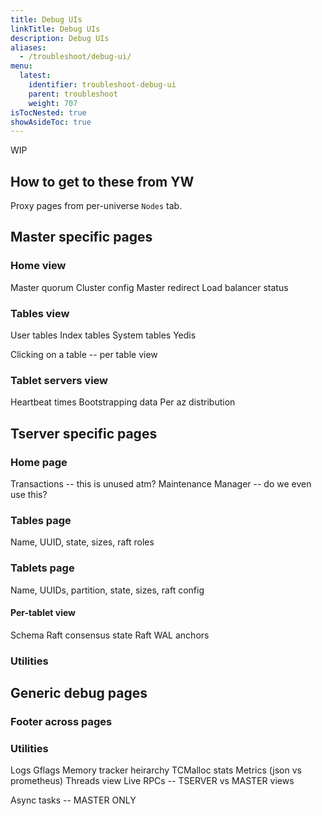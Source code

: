 ```yaml
---
title: Debug UIs
linkTitle: Debug UIs
description: Debug UIs
aliases:
  - /troubleshoot/debug-ui/
menu:
  latest:
    identifier: troubleshoot-debug-ui
    parent: troubleshoot
    weight: 707
isTocNested: true
showAsideToc: true
---
```


WIP

## How to get to these from YW
Proxy pages from per-universe `Nodes` tab.

## Master specific pages
### Home view
Master quorum
Cluster config
Master redirect
Load balancer status

### Tables view
User tables
Index tables
System tables
Yedis

Clicking on a table -- per table view

### Tablet servers view
Heartbeat times
Bootstrapping data
Per az distribution

## Tserver specific pages
### Home page
Transactions -- this is unused atm?
Maintenance Manager -- do we even use this?

### Tables page
Name, UUID, state, sizes, raft roles

### Tablets page
Name, UUIDs, partition, state, sizes, raft config

#### Per-tablet view
Schema
Raft consensus state
Raft WAL anchors

### Utilities

## Generic debug pages

### Footer across pages

### Utilities
Logs
Gflags
Memory tracker heirarchy
TCMalloc stats
Metrics (json vs prometheus)
Threads view
Live RPCs -- TSERVER vs MASTER views

Async tasks -- MASTER ONLY
